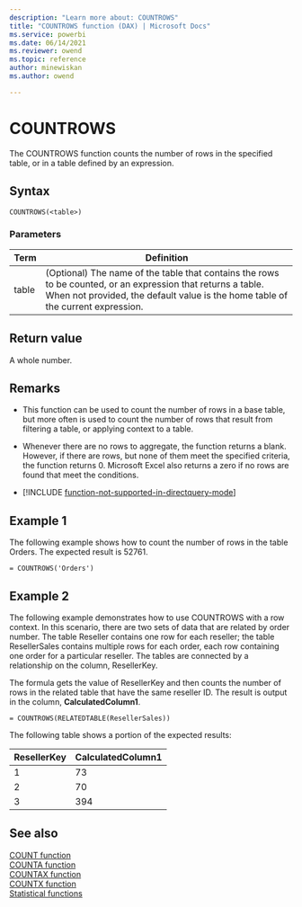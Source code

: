 ```yaml
---
description: "Learn more about: COUNTROWS"
title: "COUNTROWS function (DAX) | Microsoft Docs"
ms.service: powerbi 
ms.date: 06/14/2021
ms.reviewer: owend
ms.topic: reference
author: minewiskan
ms.author: owend

---
```

# COUNTROWS

The COUNTROWS function counts the number of rows in the specified table, or in a table defined by an expression.  
  
## Syntax  
  
```dax
COUNTROWS(<table>)  
```
  
### Parameters  
  
|Term|Definition|  
|--------|--------------|  
|table|(Optional) The name of the table that contains the rows to be counted, or an expression that returns a table. When not provided, the default value is the home table of the current expression. |  
  
## Return value

A whole number.  
  
## Remarks

- This function can be used to count the number of rows in a base table, but more often is used to count the number of rows that result from filtering a table, or applying context to a table.  
  
- Whenever there are no rows to aggregate, the function returns a blank.  However, if there are rows, but none of them meet the specified criteria, the function returns 0. Microsoft Excel also returns a zero if no rows are found that meet the conditions.  

- [!INCLUDE [function-not-supported-in-directquery-mode](includes/function-not-supported-in-directquery-mode.md)]
  
## Example 1

The following example shows how to count the number of rows in the table Orders. The expected result is 52761.  
  
```dax
= COUNTROWS('Orders')  
```
  
## Example 2

The following example demonstrates how to use COUNTROWS with a row context. In this scenario, there are two sets of data that are related by order number. The table Reseller contains one row for each reseller; the table ResellerSales contains multiple rows for each order, each row containing one order for a particular reseller. The tables are connected by a relationship on the column, ResellerKey.  
  
The formula gets the value of ResellerKey and then counts the number of rows in the related table that have the same reseller ID. The result is output in the column, **CalculatedColumn1**.  
  
```dax
= COUNTROWS(RELATEDTABLE(ResellerSales))  
```

The following table shows a portion of the expected results:  
  
|ResellerKey|CalculatedColumn1|  
|---------------|---------------------|  
|1|73|  
|2|70|  
|3|394|  
  
## See also

[COUNT function](count-function-dax.md)  
[COUNTA function](counta-function-dax.md)  
[COUNTAX function](countax-function-dax.md)  
[COUNTX function](countx-function-dax.md)  
[Statistical functions](statistical-functions-dax.md)  
